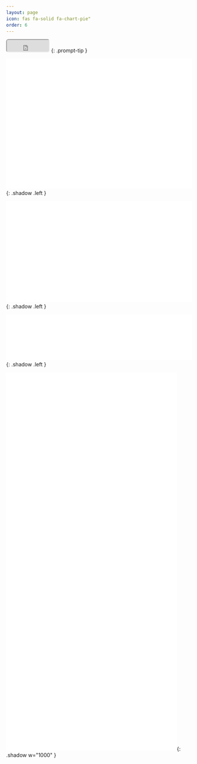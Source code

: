 ```yaml
---
layout: page
icon: fas fa-solid fa-chart-pie"
order: 6
---
```


<iframe src="https://github.com/sponsors/dennykorsukewitz/button" title="Sponsor dennykorsukewitz" height="32" width="114" style="border: 1; border-radius: 6px;"></iframe>
{: .prompt-tip }

<div>
  <canvas id="Daily"></canvas>
  <canvas id="VSCodeInstalls"></canvas>
  <canvas id="SublimeInstalls"></canvas>
  <canvas id="GitHubStars"></canvas>
</div>

<script src="https://cdn.jsdelivr.net/npm/chart.js"></script>
<!-- Line below added, added date adapter for time scale -->
<script src="https://cdn.jsdelivr.net/npm/chartjs-adapter-date-fns/dist/chartjs-adapter-date-fns.bundle.min.js"></script>

<script>

    const Daily = document.getElementById('Daily');
    let url_daily = 'https://raw.githubusercontent.com/dennykorsukewitz/dennykorsukewitz/dev/.github/metrics/data/daily.json';

    fetch(url_daily)
        .then((response) => {
            return response.json();
        })
        .then((daily_data) => {

//             daily_data = [
//   {
//     "date": "2024-02-14T00:00:00Z",
//     "Sublime-GitHubFileFetcher": "1",
//     "Sublime-QuoteWithMarker": "1",
//     "VSCode-GitHubFileFetcher": "2"
//   },
//   {
//     "date": "2024-02-15T00:00:00Z",
//     "Sublime-GitHubFileFetcher": "1",
//     "Sublime-QuoteWithMarker": "1",
//     "VSCode-GitHubFileFetcher": "2"
//   },
//   {
//     "date": "2024-02-16T00:00:00Z",
//     "Sublime-GitHubFileFetcher": "1",
//     "Sublime-QuoteWithMarker": "1",
//     "VSCode-GitHubFileFetcher": "2"
//   },
//   {
//     "date": "2024-02-17T00:00:00Z",
//     "Sublime-GitHubFileFetcher": "1",
//     "Sublime-QuoteWithMarker": "1",
//     "VSCode-GitHubFileFetcher": "2"
//   },
//   {
//     "date": "2024-02-18T00:00:00Z",
//     "Sublime-GitHubFileFetcher": "1",
//     "Sublime-QuoteWithMarker": "1",
//     "VSCode-GitHubFileFetcher": "2"
//   },
//   {
//     "date": "2024-02-19T00:00:00Z",
//     "Sublime-GitHubFileFetcher": "1",
//     "Sublime-QuoteWithMarker": "1",
//     "VSCode-GitHubFileFetcher": "2"
//   },
//   {
//     "date": "2024-02-20T00:00:00Z",
//     "Sublime-GitHubFileFetcher": "1",
//     "Sublime-QuoteWithMarker": "1",
//     "VSCode-GitHubFileFetcher": "2"
//   },
//   {
//     "date": "2024-02-21T00:00:00Z",
//     "Sublime-GitHubFileFetcher": "1",
//     "Sublime-QuoteWithMarker": "1",
//     "VSCode-GitHubFileFetcher": "2",
//     "VSCode-MyExtensionPack": "1",
//     "VSCode-Znuny": "1"
//   },
//   {
//     "date": "2024-02-22T00:00:00Z",
//     'VSCode-AddFolderToWorkspace': "1",
//     'VSCode-GitHubFileFetcher': "1",
//     'VSCode-Znuny': "1",
//     'VSCode-QuoteWithMarker': "1",
//     'VSCode-RainbowColors': "1",
//     'VSCode-MyExtensionPack': "1",
//     'Sublime-QuoteWithMarker': "1",
//     'Sublime-GitHubFileFetcher': "1",
//   },
//   {
//     "date": "2024-02-23T00:00:00Z",
//     'VSCode-AddFolderToWorkspace': "3",
//     'VSCode-GitHubFileFetcher': "3",
//     'VSCode-Znuny': "3",
//     'VSCode-QuoteWithMarker': "3",
//     'VSCode-RainbowColors': "3",
//     'VSCode-MyExtensionPack': "3",
//   }
// ]


            console.log(daily_data)
        const daily = daily_data.slice(-7);
            new Chart(Daily, {
                type: "bar",
                data: {
                    datasets: [
                        {
                            label: 'VSCode-AddFolderToWorkspace',
                            data: daily,
                            parsing: {
                                xAxisKey: 'date',
                                yAxisKey: 'VSCode-AddFolderToWorkspace',
                            }
                        },
                        {
                            label: 'VSCode-GitHubFileFetcher',
                            data: daily,
                            parsing: {
                                xAxisKey: 'date',
                                yAxisKey: 'VSCode-GitHubFileFetcher',
                            }
                        },
                        {
                            label: 'VSCode-Znuny',
                            data: daily,
                            parsing: {
                                xAxisKey: 'date',
                                yAxisKey: 'VSCode-Znuny',
                            }
                        },
                        {
                            label: 'VSCode-QuoteWithMarker',
                            data: daily,
                            parsing: {
                                xAxisKey: 'date',
                                yAxisKey: 'VSCode-QuoteWithMarker',
                            }
                        },
                        {
                            label: 'VSCode-RainbowColors',
                            data: daily,
                            parsing: {
                                xAxisKey: 'date',
                                yAxisKey: 'VSCode-RainbowColors',
                            }
                        },
                        {
                            label: 'VSCode-MyExtensionPack',
                            data: daily,
                            parsing: {
                                xAxisKey: 'date',
                                yAxisKey: 'VSCode-MyExtensionPack',
                            }
                        },
                        {
                            label: 'Sublime-QuoteWithMarker',
                            data: daily,
                            parsing: {
                                xAxisKey: 'date',
                                yAxisKey: 'Sublime-QuoteWithMarker',
                            }
                        },
                        {
                            label: 'Sublime-GitHubFileFetcher',
                            data: daily,
                            parsing: {
                                xAxisKey: 'date',
                                yAxisKey: 'Sublime-GitHubFileFetcher',
                            }
                        },
                    ],
                },
                options: {
                    responsive: true,
                    borderWidth: 1,
                    scales: {
                        xAxis: {
                            type: "time",
                            time: {
                                unit: "day"
                            }
                        },
                    },
                    scale: {
                        ticks: {
                            precision: 0
                        }
                    },
                    plugins: {
                        colors: {
                            forceOverride: true,
                        },
                        title: {
                            display: true,
                            text: 'Daily Installs'
                        },
                    }
                }
            }
        )
    });

    const VSCodeInstalls = document.getElementById('VSCodeInstalls');
    let url_vscode = 'https://raw.githubusercontent.com/dennykorsukewitz/dennykorsukewitz/dev/.github/metrics/data/vscode-total.json';

    fetch(url_vscode)
        .then((response) => {
            return response.json();
        })
        .then((vscode_data) => {

            new Chart(VSCodeInstalls, {
                data: {
                    datasets: [
                        {
                            type: 'line',
                            label: 'VSCode-AddFolderToWorkspace',
                            data: vscode_data,
                            tension: 0.1,
                            spanGaps: true,
                            parsing: {
                                xAxisKey: 'date',
                                yAxisKey: 'VSCode-AddFolderToWorkspace',
                            }
                        },
                        {
                            type: 'line',
                            label: 'VSCode-GitHubFileFetcher',
                            data: vscode_data,
                            tension: 0.1,
                            spanGaps: true,
                            parsing: {
                                xAxisKey: 'date',
                                yAxisKey: 'VSCode-GitHubFileFetcher',
                            }
                        },
                        {
                            type: 'line',
                            label: 'VSCode-Znuny',
                            data: vscode_data,
                            tension: 0.1,
                            spanGaps: true,
                            parsing: {
                                xAxisKey: 'date',
                                yAxisKey: 'VSCode-Znuny',
                            }
                        },
                        {
                            type: 'line',
                            label: 'VSCode-QuoteWithMarker',
                            data: vscode_data,
                            tension: 0.1,
                            spanGaps: true,
                            parsing: {
                                xAxisKey: 'date',
                                yAxisKey: 'VSCode-QuoteWithMarker',
                            }
                        },
                        {
                            type: 'line',
                            label: 'VSCode-RainbowColors',
                            data: vscode_data,
                            tension: 0.1,
                            spanGaps: true,
                            parsing: {
                                xAxisKey: 'date',
                                yAxisKey: 'VSCode-RainbowColors',
                            }
                        },
                        {
                            type: 'line',
                            label: 'VSCode-MyExtensionPack',
                            data: vscode_data,
                            tension: 0.1,
                            spanGaps: true,
                            parsing: {
                                xAxisKey: 'date',
                                yAxisKey: 'VSCode-MyExtensionPack',
                            }
                        },
                    ],
                },
                options: {
                    responsive: true,
                    scales: {
                        y: {
                            min: 0,
                        },
                        xAxis: {
                            stacked: true,
                            type: 'time',
                            time: {
                                unit: 'month'
                            },
                        }
                    },

                    plugins: {
                        colors: {
                            forceOverride: true,
                        },
                        title: {
                            display: true,
                            text: 'VSCode - Installs'
                        },
                    }
                }
            }
        )
    });

    const SublimeInstalls = document.getElementById('SublimeInstalls');
    let url_sublime = 'https://raw.githubusercontent.com/dennykorsukewitz/dennykorsukewitz/dev/.github/metrics/data/sublime-total.json';

    fetch(url_sublime)
        .then((response) => {
            return response.json();
        })
        .then((sublime_data) => {
            new Chart(SublimeInstalls, {
                data: {
                    datasets: [
                        {
                            type: 'line',
                            label: 'Sublime-QuoteWithMarker',
                            data: sublime_data,
                            tension: 0.1,
                            spanGaps: true,
                            parsing: {
                                xAxisKey: 'date',
                                yAxisKey: 'Sublime-QuoteWithMarker',
                            }
                        },
                        {
                            type: 'line',
                            label: 'Sublime-GitHubFileFetcher',
                            data: sublime_data,
                            tension: 0.1,
                            spanGaps: true,
                            parsing: {
                                xAxisKey: 'date',
                                yAxisKey: 'Sublime-GitHubFileFetcher',
                            }
                        },
                    ],
                },
                options: {
                    responsive: true,
                    scales: {
                        y: {
                            min: 0,
                        },
                        xAxis: {
                            stacked: true,
                            type: 'time',
                            time: {
                                unit: 'month'
                            },
                        }
                    },

                    plugins: {
                        colors: {
                            forceOverride: true,
                        },
                        title: {
                            display: true,
                            text: 'Sublime - Installs'
                        }
                    }
                }
            }
        )
    });

const GitHubStars = document.getElementById('GitHubStars');
    let url_github = 'https://raw.githubusercontent.com/dennykorsukewitz/dennykorsukewitz/dev/.github/metrics/data/github-stars.json';

    fetch(url_github)
        .then((response) => {
            return response.json();
        })
        .then((github_data) => {
            new Chart(GitHubStars, {
                data: {
                    datasets: [
                        {
                            type: 'line',
                            label: 'Total',
                            data: github_data,
                            borderColor: '#4f81bc',
                            tension: 0.1,
                            parsing: {
                                xAxisKey: 'date',
                                yAxisKey: 'total',
                            }
                        },
                        {
                            label: 'Znuny-UBInventory',
                            type: 'line',
                            data: github_data,
                            tension: 0.1,
                            spanGaps: true,
                            parsing: {
                                xAxisKey: 'date',
                                yAxisKey: 'Znuny-UBInventory',
                            }
                        },
                        {
                            label: 'Znuny-QuickDelete',
                            type: 'line',
                            data: github_data,
                            tension: 0.1,
                            spanGaps: true,
                            parsing: {
                                xAxisKey: 'date',
                                yAxisKey: 'Znuny-QuickDelete',
                            }
                        },
                        {
                            label: 'MRBS-OTRS',
                            type: 'line',
                            data: github_data,
                            borderColor: '#1ccc71',
                            tension: 0.1,
                            spanGaps: true,
                            parsing: {
                                xAxisKey: 'date',
                                yAxisKey: 'MRBS-OTRS',
                            }
                        },
                        {
                            label: 'VSCode-AddFolderToWorkspace',
                            type: 'line',
                            data: github_data,
                            borderColor: '#1ccc71',
                            tension: 0.1,
                            spanGaps: true,
                            parsing: {
                                xAxisKey: 'date',
                                yAxisKey: 'VSCode-AddFolderToWorkspace',
                            }
                        },
                        {
                            label: 'VSCode-GitHubFileFetcher',
                            type: 'line',
                            data: github_data,
                            tension: 0.1,
                            spanGaps: true,
                            parsing: {
                                xAxisKey: 'date',
                                yAxisKey: 'VSCode-GitHubFileFetcher',
                            }
                        },
                        {
                            label: 'VSCode-Znuny',
                            type: 'line',
                            data: github_data,
                            tension: 0.1,
                            spanGaps: true,
                            parsing: {
                                xAxisKey: 'date',
                                yAxisKey: 'VSCode-Znuny',
                            }
                        },
                        {
                            label: 'dennykorsukewitz',
                            type: 'line',
                            data: github_data,
                            tension: 0.1,
                            spanGaps: true,
                            parsing: {
                                xAxisKey: 'date',
                                yAxisKey: 'dennykorsukewitz',
                            }
                        },
                        {
                            label: 'dennykorsukewitz.github.io',
                            type: 'line',
                            data: github_data,
                            tension: 0.1,
                            spanGaps: true,
                            parsing: {
                                xAxisKey: 'date',
                                yAxisKey: 'dennykorsukewitz.github.io',
                            }
                        },
                    ],
                },
                options: {
                    responsive: true,
                    scales: {
                        y: {
                            min: 0,
                        },
                        xAxis: {
                            type: 'time',
                            time: {
                                unit: 'year'
                            },
                        }
                    },
                    plugins: {
                        colors: {
                            forceOverride: true,
                        },
                        title: {
                            display: true,
                            text: 'GitHub Stars'
                        },
                    }
                }
            }
        )
    });

</script>


![Sponsors](https://raw.githubusercontent.com/dennykorsukewitz/dennykorsukewitz/dev/.github/metrics/sponsors.svg){: .shadow .left }

![Languages](https://raw.githubusercontent.com/dennykorsukewitz/dennykorsukewitz/dev/.github/metrics/languages.indepth.svg){: .shadow .left }

![Reactions](https://raw.githubusercontent.com/dennykorsukewitz/dennykorsukewitz/dev/.github/metrics/comment.reactions.svg){: .shadow .left }

![Commit-Calendar Total](https://raw.githubusercontent.com/dennykorsukewitz/dennykorsukewitz/dev/.github/metrics/commit-calendar.total.svg){: .shadow w="1000" }
